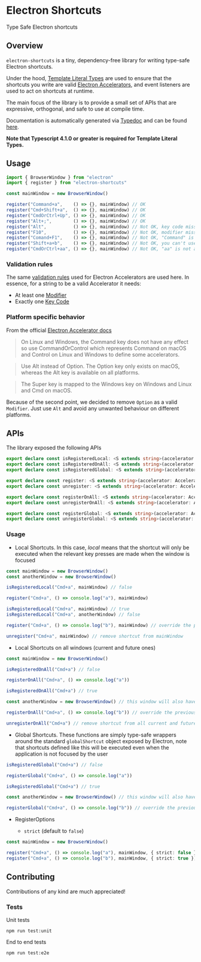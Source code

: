 # Electron Shortcuts

Type Safe Electron shortcuts

## Overview

`electron-shortcuts` is a tiny, dependency-free library for writing type-safe Electron shortcuts.

Under the hood, [Template Literal Types](https://www.typescriptlang.org/docs/handbook/2/template-literal-types.html) are used to ensure that the shortcuts you write are valid [Electron Accelerators](https://github.com/electron/electron/blob/master/docs/api/accelerator.md#accelerator), and event listeners are used to act on shortcuts at runtime.

The main focus of the library is to provide a small set of APIs that are expressive, orthogonal, and safe to use at compile time.

Documentation is automatically generated via [Typedoc](https://typedoc.org/) and can be found [here](https://electron-shortcuts.surge.sh).

**Note that Typescript 4.1.0 or greater is required for Template Literal Types.**

## Usage

```typescript
import { BrowserWindow } from "electron"
import { register } from "electron-shortcuts"

const mainWindow = new BrowserWindow()

register("Command+a",    () => {}, mainWindow) // OK
register("Cmd+Shift+a",  () => {}, mainWindow) // OK
register("CmdOrCtrl+Up", () => {}, mainWindow) // OK
register("Alt+;",        () => {}, mainWindow) // OK
register("Alt",          () => {}, mainWindow) // Not OK, key code missing
register("F10",          () => {}, mainWindow) // Not OK, modifier missing
register("Comand+F1",    () => {}, mainWindow) // Not OK, "Command" is mispelled
register("Shift+a+b",    () => {}, mainWindow) // Not OK, you can't use two key codes ("a" and "b")
register("CmdOrCtrl+aa", () => {}, mainWindow) // Not OK, "aa" is not a valid key code
```

### Validation rules

The same [validation rules](https://github.com/electron/electron/blob/master/docs/api/accelerator.md#accelerator) used for Electron Accelerators are used here. In essence, for a string to be a valid Accelerator it needs:
- At least one [Modifier](https://github.com/electron/electron/blob/master/docs/api/accelerator.md#available-modifiers)
- Exactly one [Key Code](https://github.com/electron/electron/blob/master/docs/api/accelerator.md#available-key-codes)

### Platform specific behavior

From the official [Electron Accelerator docs](https://github.com/electron/electron/blob/master/docs/api/accelerator.md#platform-notice)

> On Linux and Windows, the Command key does not have any effect so use CommandOrControl which represents Command on macOS and Control on Linux and Windows to define some accelerators.

> Use Alt instead of Option. The Option key only exists on macOS, whereas the Alt key is available on all platforms.

> The Super key is mapped to the Windows key on Windows and Linux and Cmd on macOS.

Because of the second point, we decided to remove `Option` as a valid `Modifier`. Just use `Alt` and avoid any unwanted behaviour on different platforms.

## APIs

The library exposed the following APIs

```typescript
export declare const isRegisteredLocal: <S extends string>(accelerator: Accelerator<S>, window: BrowserWindow) => boolean
export declare const isRegisteredOnAll: <S extends string>(accelerator: Accelerator<S>) => boolean
export declare const isRegisteredGlobal: <S extends string>(accelerator: Accelerator<S>) => boolean

export declare const register: <S extends string>(accelerator: Accelerator<S>, f: () => void, window: BrowserWindow, options?: RegisterOptions) => void
export declare const unregister: <S extends string>(accelerator: Accelerator<S>, window: BrowserWindow) => void

export declare const registerOnAll: <S extends string>(accelerator: Accelerator<S>, f: () => void, options?: RegisterOptions) => void
export declare const unregisterOnAll: <S extends string>(accelerator: Accelerator<S>) => void

export declare const registerGlobal: <S extends string>(accelerator: Accelerator<S>, f: () => void) => void
export declare const unregisterGlobal: <S extends string>(accelerator: Accelerator<S>) => void
```

### Usage

- Local Shortcuts. In this case, _local_ means that the shortcut will only be executed when the relevant key presses are made when the window is focused

```typescript
const mainWindow = new BrowserWindow()
const anotherWindow = new BrowserWindow()

isRegisteredLocal("Cmd+a", mainWindow) // false

register("Cmd+a", () => console.log("a"), mainWindow)

isRegisteredLocal("Cmd+a", mainWindow) // true
isRegisteredLocal("Cmd+a", anotherWindow) // false

register("Cmd+a", () => console.log("b"), mainWindow) // override the previous one

unregister("Cmd+a", mainWindow) // remove shortcut from mainWindow
```

- Local Shortcuts on all windows (current and future ones)

```typescript
const mainWindow = new BrowserWindow()

isRegisteredOnAll("Cmd+a") // false

registerOnAll("Cmd+a", () => console.log("a"))

isRegisteredOnAll("Cmd+a") // true

const anotherWindow = new BrowserWindow() // this window will also have the shortcut enabled

registerOnAll("Cmd+a", () => console.log("b")) // override the previous one on all current and future windows

unregisterOnAll("Cmd+a") // remove shortcut from all current and future windows
```

- Global Shortcuts. These functions are simply type-safe wrappers around the standard `globalShortcut` object exposed by Electron, note that shortcuts defined like this will be executed even when the application is not focused by the user

```typescript
isRegisteredGlobal("Cmd+a") // false

registerGlobal("Cmd+a", () => console.log("a"))

isRegisteredGlobal("Cmd+a") // true

const anotherWindow = new BrowserWindow() // this window will also have the shortcut enabled

registerGlobal("Cmd+a", () => console.log("b")) // override the previous one
```

- RegisterOptions

  - `strict` (default to `false`)

```typescript
const mainWindow = new BrowserWindow()

register("Cmd+a", () => console.log("a"), mainWindow, { strict: false }) // will execute for Cmd+Shift+a
register("Cmd+a", () => console.log("b"), mainWindow, { strict: true }) // will not execute for Cmd+Shift+a
```

## Contributing

Contributions of any kind are much appreciated!

### Tests

Unit tests
```
npm run test:unit
```

End to end tests
```
npm run test:e2e
```
